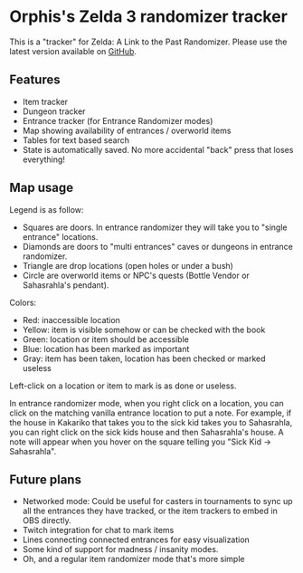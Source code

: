 # Orphis's Zelda 3 randomizer tracker

This is a "tracker" for Zelda: A Link to the Past Randomizer. Please use the
latest version available on [GitHub](https://orphis.github.io/alttp_entrance_randomizer_tracker/).

## Features

* Item tracker
* Dungeon tracker
* Entrance tracker (for Entrance Randomizer modes)
* Map showing availability of entrances / overworld items
* Tables for text based search
* State is automatically saved. No more accidental "back" press that loses everything!

## Map usage

Legend is as follow:

* Squares are doors. In entrance randomizer they will take you to "single entrance" locations.
* Diamonds are doors to "multi entrances" caves or dungeons in entrance randomizer.
* Triangle are drop locations (open holes or under a bush)
* Circle are overworld items or NPC's quests (Bottle Vendor or Sahasrahla's pendant).

Colors:

* Red: inaccessible location
* Yellow: item is visible somehow or can be checked with the book
* Green: location or item should be accessible
* Blue: location has been marked as important
* Gray: item has been taken, location has been checked or marked useless

Left-click on a location or item to mark is as done or useless.

In entrance randomizer mode, when you right click on a location, you can click on
the matching vanilla entrance location to put a note.
For example, if the house in Kakariko that takes you to the sick kid takes you to
Sahasrahla, you can right click on the sick kids house and then Sahasrahla's house.
A note will appear when you hover on the square telling you "Sick Kid -> Sahasrahla".

## Future plans

* Networked mode: Could be useful for casters in tournaments to sync up all the entrances they have tracked, or the item trackers to embed in OBS directly.
* Twitch integration for chat to mark items
* Lines connecting connected entrances for easy visualization
* Some kind of support for madness / insanity modes.
* Oh, and a regular item randomizer mode that's more simple
